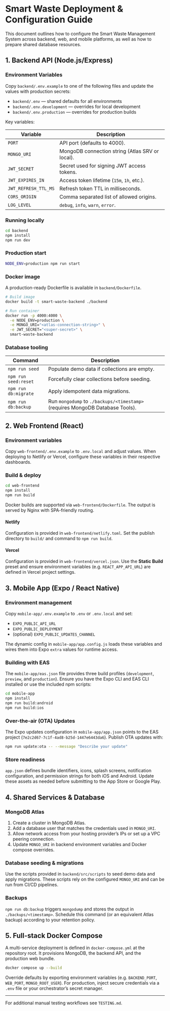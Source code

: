 # Smart Waste Deployment & Configuration Guide

This document outlines how to configure the Smart Waste Management System across backend, web, and mobile platforms, as well as how to prepare shared database resources.

## 1. Backend API (Node.js/Express)

### Environment Variables
Copy `backend/.env.example` to one of the following files and update the values with production secrets:

- `backend/.env` — shared defaults for all environments
- `backend/.env.development` — overrides for local development
- `backend/.env.production` — overrides for production builds

Key variables:

| Variable | Description |
| --- | --- |
| `PORT` | API port (defaults to 4000). |
| `MONGO_URI` | MongoDB connection string (Atlas SRV or local). |
| `JWT_SECRET` | Secret used for signing JWT access tokens. |
| `JWT_EXPIRES_IN` | Access token lifetime (`15m`, `1h`, etc.). |
| `JWT_REFRESH_TTL_MS` | Refresh token TTL in milliseconds. |
| `CORS_ORIGIN` | Comma separated list of allowed origins. |
| `LOG_LEVEL` | `debug`, `info`, `warn`, `error`. |

### Running locally
```bash
cd backend
npm install
npm run dev
```

### Production start
```bash
NODE_ENV=production npm run start
```

### Docker image
A production-ready Dockerfile is available in `backend/Dockerfile`.

```bash
# Build image
docker build -t smart-waste-backend ./backend

# Run container
docker run -p 4000:4000 \
  -e NODE_ENV=production \
  -e MONGO_URI="<atlas-connection-string>" \
  -e JWT_SECRET="<super-secret>" \
  smart-waste-backend
```

### Database tooling

| Command | Description |
| --- | --- |
| `npm run seed` | Populate demo data if collections are empty. |
| `npm run seed:reset` | Forcefully clear collections before seeding. |
| `npm run db:migrate` | Apply idempotent data migrations. |
| `npm run db:backup` | Run `mongodump` to `./backups/<timestamp>` (requires MongoDB Database Tools). |

## 2. Web Frontend (React)

### Environment variables
Copy `web-frontend/.env.example` to `.env.local` and adjust values. When deploying to Netlify or Vercel, configure these variables in their respective dashboards.

### Build & deploy
```bash
cd web-frontend
npm install
npm run build
```

Docker builds are supported via `web-frontend/Dockerfile`. The output is served by Nginx with SPA-friendly routing.

#### Netlify
Configuration is provided in `web-frontend/netlify.toml`. Set the publish directory to `build/` and command to `npm run build`.

#### Vercel
Configuration is provided in `web-frontend/vercel.json`. Use the **Static Build** preset and ensure environment variables (e.g. `REACT_APP_API_URL`) are defined in Vercel project settings.

## 3. Mobile App (Expo / React Native)

### Environment management
Copy `mobile-app/.env.example` to `.env` or `.env.local` and set:

- `EXPO_PUBLIC_API_URL`
- `EXPO_PUBLIC_DEPLOYMENT`
- (optional) `EXPO_PUBLIC_UPDATES_CHANNEL`

The dynamic config in `mobile-app/app.config.js` loads these variables and wires them into Expo `extra` values for runtime access.

### Building with EAS
The `mobile-app/eas.json` file provides three build profiles (`development`, `preview`, and `production`). Ensure you have the Expo CLI and EAS CLI installed or use the included npm scripts:

```bash
cd mobile-app
npm install
npm run build:android
npm run build:ios
```

### Over-the-air (OTA) Updates
The Expo updates configuration in `mobile-app/app.json` points to the EAS project (`7e2c2d67-7c1f-4ad8-b25d-1447e6443da6`). Publish OTA updates with:

```bash
npm run update:ota -- --message "Describe your update"
```

### Store readiness
`app.json` defines bundle identifiers, icons, splash screens, notification configuration, and permission strings for both iOS and Android. Update these assets as needed before submitting to the App Store or Google Play.

## 4. Shared Services & Database

### MongoDB Atlas
1. Create a cluster in MongoDB Atlas.
2. Add a database user that matches the credentials used in `MONGO_URI`.
3. Allow network access from your hosting provider’s IPs or set up a VPC peering connection.
4. Update `MONGO_URI` in backend environment variables and Docker compose overrides.

### Database seeding & migrations
Use the scripts provided in `backend/src/scripts` to seed demo data and apply migrations. These scripts rely on the configured `MONGO_URI` and can be run from CI/CD pipelines.

### Backups
`npm run db:backup` triggers `mongodump` and stores the output in `./backups/<timestamp>`. Schedule this command (or an equivalent Atlas backup) according to your retention policy.

## 5. Full-stack Docker Compose

A multi-service deployment is defined in `docker-compose.yml` at the repository root. It provisions MongoDB, the backend API, and the production web bundle.

```bash
docker compose up --build
```

Override defaults by exporting environment variables (e.g. `BACKEND_PORT`, `WEB_PORT`, `MONGO_ROOT_USER`). For production, inject secure credentials via a `.env` file or your orchestrator’s secret manager.

---
For additional manual testing workflows see `TESTING.md`.